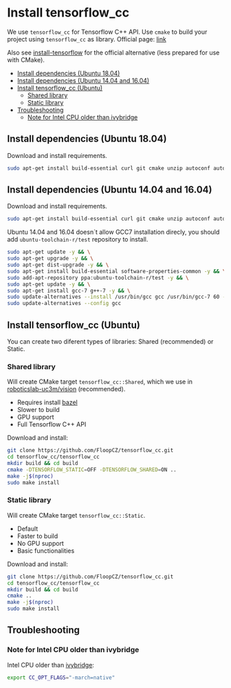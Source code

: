# Install tensorflow_cc

We use `tensorflow_cc` for Tensorflow C++ API. Use `cmake` to build your project using `tensorflow_cc` as library. Official page: [link](https://github.com/FloopCZ/tensorflow_cc)

Also see [install-tensorflow](install-tensorflow.md) for the official alternative (less prepared for use with CMake).

* [Install dependencies (Ubuntu 18.04)](#install-dependencies-ubuntu-1804)
* [Install dependencies (Ubuntu 14.04 and 16.04)](#install-dependencies-ubuntu-1404-and-1604)
* [Install tensorflow_cc (Ubuntu)](#install-tensorflowcc-ubuntu)
    * [Shared library](#shared-library)
    * [Static library](#static-library)
* [Troubleshooting](#troubleshooting)
    * [Note for Intel CPU older than ivybridge](#note-for-intel-cpu-older-than-ivybridge)

## Install dependencies (Ubuntu 18.04)

Download and install requirements.

```bash
sudo apt-get install build-essential curl git cmake unzip autoconf autogen automake libtool mlocate zlib1g-dev g++-7 python python3-numpy python3-dev python3-pip python3-wheel wget realpath
```

## Install dependencies (Ubuntu 14.04 and 16.04)
Download and install requirements.
```bash
sudo apt-get install build-essential curl git cmake unzip autoconf autogen automake libtool mlocate zlib1g-dev python python3-numpy python3-dev python3-pip python3-wheel wget realpath
```
Ubuntu 14.04 and 16.04 doesn´t allow GCC7 installation direcly, you should add `ubuntu-toolchain-r/test` repository to install.

```bash
sudo apt-get update -y && \
sudo apt-get upgrade -y && \
sudo apt-get dist-upgrade -y && \
sudo apt-get install build-essential software-properties-common -y && \
sudo add-apt-repository ppa:ubuntu-toolchain-r/test -y && \
sudo apt-get update -y && \
sudo apt-get install gcc-7 g++-7 -y && \
sudo update-alternatives --install /usr/bin/gcc gcc /usr/bin/gcc-7 60 --slave /usr/bin/g++ g++ /usr/bin/g++-7 && \
sudo update-alternatives --config gcc
```

## Install tensorflow_cc (Ubuntu)
You can create two diferent types of libraries: Shared (recommended) or Static.

### Shared library
Will create CMake target `tensorflow_cc::Shared`, which we use in [roboticslab-uc3m/vision](https://github.com/roboticslab-uc3m/vision) (recommended).
- Requires install [bazel](install-bazel.md)
- Slower to build
- GPU support
- Full Tensorflow C++ API

Download and install:
```bash
git clone https://github.com/FloopCZ/tensorflow_cc.git
cd tensorflow_cc/tensorflow_cc
mkdir build && cd build
cmake -DTENSORFLOW_STATIC=OFF -DTENSORFLOW_SHARED=ON ..
make -j$(nproc)
sudo make install
```

### Static library
Will create CMake target `tensorflow_cc::Static`.
- Default
- Faster to build
- No GPU support
- Basic functionalities

Download and install:
```bash
git clone https://github.com/FloopCZ/tensorflow_cc.git
cd tensorflow_cc/tensorflow_cc
mkdir build && cd build
cmake ..
make -j$(nproc)
sudo make install
```

## Troubleshooting

### Note for Intel CPU older than ivybridge
Intel CPU older than [ivybridge](https://ark.intel.com/content/www/es/es/ark/products/codename/29902/ivy-bridge.html):
```bash
export CC_OPT_FLAGS="-march=native"
```
